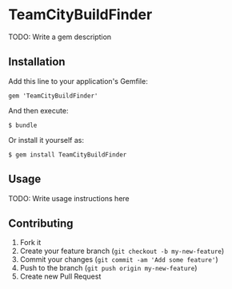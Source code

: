 # TeamCityBuildFinder

TODO: Write a gem description

## Installation

Add this line to your application's Gemfile:

    gem 'TeamCityBuildFinder'

And then execute:

    $ bundle

Or install it yourself as:

    $ gem install TeamCityBuildFinder

## Usage

TODO: Write usage instructions here

## Contributing

1. Fork it
2. Create your feature branch (`git checkout -b my-new-feature`)
3. Commit your changes (`git commit -am 'Add some feature'`)
4. Push to the branch (`git push origin my-new-feature`)
5. Create new Pull Request
